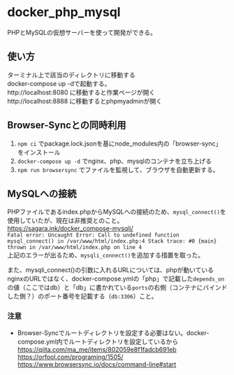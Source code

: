# docker_php_mysql
PHPとMySQLの仮想サーバーを使って開発ができる。  
  
## 使い方
ターミナル上で該当のディレクトリに移動する  
docker-compose up -dで起動する。  
http://localhost:8080 に移動すると作業ページが開く  
http://localhost:8888 に移動するとphpmyadminが開く  
  
## Browser-Syncとの同時利用
1. `npm ci` でpackage.lock.jsonを基にnode_modules内の「browser-sync」をインストール
2. `docker-compose up -d` でnginx、php、mysqlのコンテナを立ち上げる
3. `npm run browsersync` でファイルを監視して、ブラウザを自動更新する。

## MySQLへの接続
PHPファイルであるindex.phpからMySQLへの接続のため、`mysql_connect()`を使用していたが、現在は非推奨とのこと。  
https://sagara.ink/docker_compose-mysqli/  
`Fatal error: Uncaught Error: Call to undefined function mysql_connect() in /var/www/html/index.php:4 Stack trace: #0 {main} thrown in /var/www/html/index.php on line 4`  
上記のエラーが出るため、`mysqli_connect()`を追加する措置を取った。  
  
また、mysqli_connect()の引数に入れるURLについては、phpが動いているnginxのURLではなく、docker-compose.ymlの「php」で記載した`depends_on`の値（ここではdb）と「db」に書かれている`ports`の右側（コンテナにバインドした側？）のポート番号を記載する（`db:3306`）こと。

### 注意
- Browser-Syncでルートディレクトリを設定する必要はない。docker-compose.yml内でルートディレクトリを設定しているから  
https://qiita.com/ma_me/items/802059e8f1fadcb691eb  
https://orfool.com/programing/1505/  
https://www.browsersync.io/docs/command-line#start
